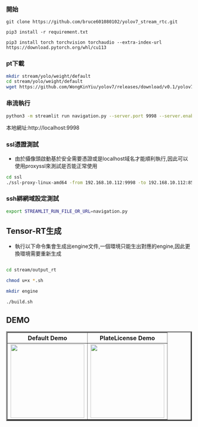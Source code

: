 ### 開始
```
git clone https://github.com/bruce601080102/yolov7_stream_rtc.git

pip3 install -r requirement.txt

pip3 install torch torchvision torchaudio --extra-index-url https://download.pytorch.org/whl/cu113
```

### pt下載
```sh
mkdir stream/yolo/weight/default
cd stream/yolo/weight/default
wget https://github.com/WongKinYiu/yolov7/releases/download/v0.1/yolov7.pt
```

### 串流執行
```sh
python3 -m streamlit run navigation.py --server.port 9998 --server.enableCORS=false
```
本地網址:http://localhost:9998


### ssl憑證測試
- 由於攝像頭啟動基於安全需要憑證或是localhost域名才能順利執行,因此可以使用proxyssl來測試是否能正常使用
```sh
cd ssl
./ssl-proxy-linux-amd64 -from 192.168.10.112:9998 -to 192.168.10.112:8502
```

### ssh綁網域設定測試
```sh
export STREAMLIT_RUN_FILE_OR_URL=navigation.py
```

## Tensor-RT生成
- 執行以下命令集會生成出engine文件,一個環境只能生出對應的engine,因此更換環境需要重新生成
```sh

cd stream/output_rt

chmod u+x *.sh

mkdir engine

./build.sh
```

## DEMO


<table border="3" align="center">
    <tr>
        <th>Default Demo</th>
        <th>PlateLicense Demo</th>
    </tr>
    <tr>
        <td><img src="./images/animation.gif" alt="" height=200 width=200 /></td>
        <td><img src="./images/PlateLicense.gif" alt="" height=200 width=200 /></td>
    </tr>
</table>